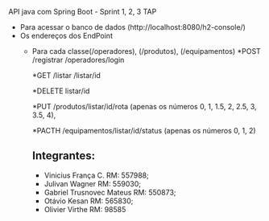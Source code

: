 API java com Spring Boot - Sprint 1, 2, 3 TAP
- Para acessar o banco de dados (http://localhost:8080/h2-console/)
- Os endereços dos EndPoint
  - Para cada classe(/operadores), (/produtos), (/equipamentos)
    *POST
    /registrar
    /operadores/login
    
    *GET 
    /listar
    /listar/id
  
    *DELETE
    listar/id
    
    *PUT
    /produtos/listar/id/rota (apenas os números 0, 1, 1.5, 2, 2.5, 3, 3.5, 4),
    
    *PACTH
    /equipamentos/listar/id/status (apenas os números 0, 1, 2)

    ## Integrantes:
    - Vinicius França C. RM: 557988;
    - Julivan Wagner RM: 559030;
    - Gabriel Trusnovec Mateus RM: 550873; 
    - Otávio Kesan RM: 565830;
    - Olivier Virthe RM: 98585
